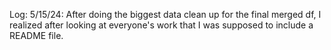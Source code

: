 Log: 5/15/24:
After doing the biggest data clean up for the final merged df, I realized after looking at everyone's work that I was supposed to include a README file. 